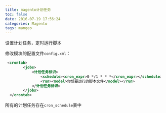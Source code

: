 ```yaml
---
title: magento计划任务
toc: false
date: 2016-07-19 17:56:24
categories: Magento
tags: mangeo
---
```




设置计划任务，定时运行脚本


<!--more-->

修改模块的配置文件`config.xml`：

``` xml Module_Name/etc/config.xml
 <crontab>
        <jobs>
            <计划任务标识>
                <schedule><cron_expr>0 */1 * * *</cron_expr></schedule>   <!--定时1分钟-->
                <run><model>你想要运行的脚本文件</model></run>
            </计划任务标识>
        </jobs>
  </crontab>
```

所有的计划任务存在`cron_schedule`表中